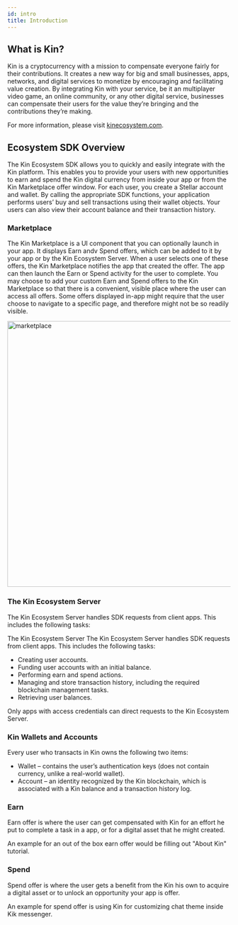 ```yaml
---
id: intro
title: Introduction
---
```


## What is Kin?

Kin is a cryptocurrency with a mission to compensate everyone fairly for their contributions.
It creates a new way for big and small businesses, apps, networks, and digital services to monetize
by encouraging and facilitating value creation.
By integrating Kin with your service, be it an multiplayer video game, an online community, or any other digital service,
businesses can compensate their users for the value they’re bringing and the contributions they’re making.

For more information, please visit [kinecosystem.com](https://kinecosystem.org).

## Ecosystem SDK Overview

The Kin Ecosystem SDK allows you to quickly and easily integrate with the Kin platform. This enables you to provide your users with new opportunities to earn and spend the Kin digital currency from inside your app or from the Kin Marketplace offer window. For each user, you create a Stellar account and wallet. By calling the appropriate SDK functions, your application performs users’ buy and sell transactions using their wallet objects. Your users can also view their account balance and their transaction history.

### Marketplace

The Kin Marketplace is a UI component that you can optionally launch in your app. It displays Earn andv Spend offers, which can be added to it by your app or by the Kin Ecosystem Server. When a user selects one of these offers, the Kin Marketplace notifies the app that created the offer. The app can then launch the Earn or Spend activity for the user to complete. You may choose to add your custom Earn and Spend offers to the Kin Marketplace so that there is a convenient, visible place where the user can access all offers. Some offers displayed in-app might require that the user choose to navigate to a specific page, and therefore might not be so readily visible.

<img src="/kin-ecosystem-sdk-docs/img/marketplace.png" alt="marketplace" height="600px"/>

### The Kin Ecosystem Server

The Kin Ecosystem Server handles SDK requests from client apps. This includes the following tasks:

The Kin Ecosystem Server
The Kin Ecosystem Server handles SDK requests from client apps. This includes the following tasks:

* Creating user accounts.
* Funding user accounts with an initial balance.
* Performing earn and spend actions.
* Managing and store transaction history, including the required blockchain management tasks.
* Retrieving user balances.

Only apps with access credentials can direct requests to the Kin Ecosystem Server.

### Kin Wallets and Accounts

Every user who transacts in Kin owns the following two items:

* Wallet – contains the user’s authentication keys (does not contain currency, unlike a real-world
wallet).
* Account – an identity recognized by the Kin blockchain, which is associated with a Kin balance
and a transaction history log.

### Earn
Earn offer is where the user can get compensated with Kin for an effort he put to complete a task in a app, or for a digital asset that he might created.  

An example for an out of the box earn offer would be filling out "About Kin" tutorial.  

### Spend 
Spend offer is where the user gets a benefit from the Kin his own to acquire a digital asset or to unlock an opportunity your app is offer.  

An example for spend offer is using Kin for customizing chat theme inside Kik messenger.
